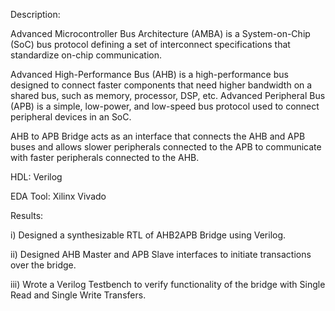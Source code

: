 Description:

Advanced Microcontroller Bus Architecture (AMBA) is a System-on-Chip (SoC) bus protocol defining a set of interconnect specifications that standardize on-chip communication. 

Advanced High-Performance Bus (AHB) is a high-performance bus designed to connect faster components that need higher bandwidth on a shared bus, such as memory, processor, DSP, etc. Advanced Peripheral Bus (APB) is a simple, low-power, and low-speed bus protocol used to connect peripheral devices in an SoC.
 
AHB to APB Bridge acts as an interface that connects the AHB and APB buses and allows slower peripherals connected to the APB to communicate with faster peripherals connected to the AHB.

HDL: Verilog

EDA Tool: Xilinx Vivado

Results:

i) Designed a synthesizable RTL of AHB2APB Bridge using Verilog. 

ii) Designed AHB Master and APB Slave interfaces to initiate transactions over the bridge. 

iii) Wrote a Verilog Testbench to verify  functionality of the bridge with Single Read and Single Write Transfers.
